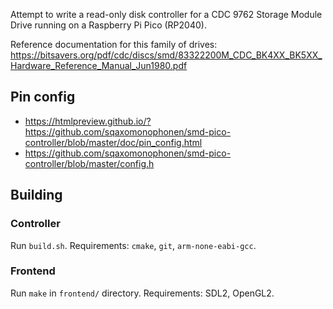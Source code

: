 Attempt to write a read-only disk controller for a CDC 9762 Storage Module
Drive running on a Raspberry Pi Pico (RP2040).

Reference documentation for this family of drives:
https://bitsavers.org/pdf/cdc/discs/smd/83322200M_CDC_BK4XX_BK5XX_Hardware_Reference_Manual_Jun1980.pdf


## Pin config
 - https://htmlpreview.github.io/?https://github.com/sqaxomonophonen/smd-pico-controller/blob/master/doc/pin_config.html
 - https://github.com/sqaxomonophonen/smd-pico-controller/blob/master/config.h


## Building

### Controller
Run `build.sh`. Requirements: `cmake`, `git`, `arm-none-eabi-gcc`.

### Frontend
Run `make` in `frontend/` directory. Requirements: SDL2, OpenGL2.
